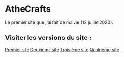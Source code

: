 # AtheCrafts
Le premier site que j'ai fait de ma vie (12 juillet 2020).

## Visiter les versions du site :
[Premier site](SiteWeb1.1/)
[Deuxième site](SiteWeb1.2/)
[Troisième site](SiteWeb1.3/)
[Quatrième site](SiteWeb1.4/)